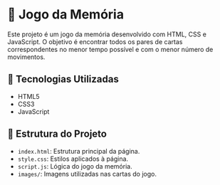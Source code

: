 # 🧠 Jogo da Memória

Este projeto é um jogo da memória desenvolvido com HTML, CSS e JavaScript. O objetivo é encontrar todos os pares de cartas correspondentes no menor tempo possível e com o menor número de movimentos.

## 🧰 Tecnologias Utilizadas

- HTML5
- CSS3
- JavaScript

## 📁 Estrutura do Projeto

- `index.html`: Estrutura principal da página.
- `style.css`: Estilos aplicados à página.
- `script.js`: Lógica do jogo da memória.
- `images/`: Imagens utilizadas nas cartas do jogo.
